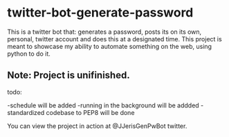 # twitter-bot-generate-password
This is a twitter bot that: generates a password, posts its on its own, personal, twitter account and does this at a designated time. This project is meant to showcase my ability to automate something on the web, using python to do it.


## Note: Project is unifinished.

todo:

  -schedule will be added
  -running in the background will be addded
  -standardized codebase to PEP8 will be done


You can view the project in action at @JJerisGenPwBot twitter.
